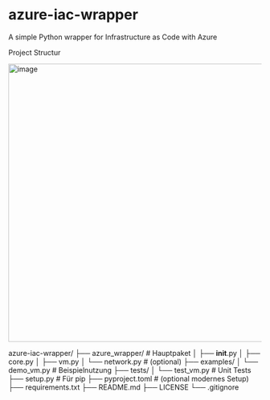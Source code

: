 # azure-iac-wrapper
A simple Python wrapper for Infrastructure as Code with Azure

Project Structur


<img width="555" alt="image" src="https://github.com/user-attachments/assets/d95d0974-e35c-4e15-aa48-7b67a01212cd" />


azure-iac-wrapper/
├── azure_wrapper/              # Hauptpaket
│   ├── __init__.py
│   ├── core.py
│   ├── vm.py
│   └── network.py              # (optional)
├── examples/
│   └── demo_vm.py              # Beispielnutzung
├── tests/
│   └── test_vm.py              # Unit Tests
├── setup.py                    # Für pip
├── pyproject.toml              # (optional modernes Setup)
├── requirements.txt
├── README.md
├── LICENSE
└── .gitignore

